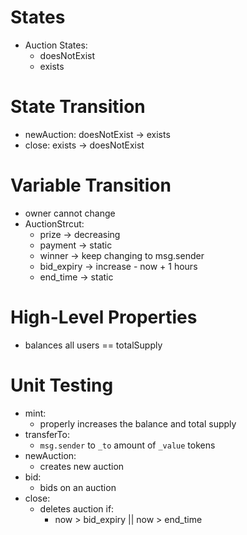 
# States
* Auction States:
    - doesNotExist
    - exists

# State Transition
* newAuction: doesNotExist -> exists
* close: exists -> doesNotExist

# Variable Transition
* owner cannot change
* AuctionStrcut:
    - prize -> decreasing
    - payment -> static
    - winner -> keep changing to msg.sender
    - bid_expiry -> increase - now + 1 hours
    - end_time -> static

# High-Level Properties
* balances all users == totalSupply

# Unit Testing
* mint:
    - properly increases the balance and total supply
* transferTo:
    - `msg.sender` to `_to` amount of `_value` tokens
* newAuction:
    - creates new auction
* bid:
    - bids on an auction
* close:
    - deletes auction if:
        - now > bid_expiry || now > end_time